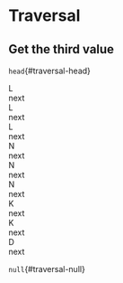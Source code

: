 # Traversal

## Get the third value

<div class="row">


`head`{#traversal-head}


<div class="node" id="traversal-l">
    <div class="node-inner fragment fragment-dn" data-style="out">L<div id="traversal-l-next">next</div></div>
    <div class="node-inner fragment fragment-dn background-blue" data-style="in-out">L<div id="traversal-l-next-ii">next</div></div>
    <div class="node-inner fragment fragment-dn" data-style="in" data-index="2">L<div id="traversal-l-next-iii">next</div></div>
</div>
<div class="node" id="traversal-n">
    <div class="node-inner fragment fragment-dn" data-style="out" data-index="2">N<div id="traversal-n-next">next</div></div>
    <div class="node-inner fragment fragment-dn background-blue" data-style="in-out" data-index="2">N<div id="traversal-n-next-ii">next</div></div>
    <div class="node-inner fragment fragment-dn" data-style="in" data-index="3">N<div id="traversal-n-next-iii">next</div></div>
</div>
<div class="node" id="traversal-k">
    <div class="node-inner fragment fragment-dn" data-style="out" data-index="3">K<div id="traversal-k-next">next</div></div>
    <div class="node-inner fragment fragment-dn background-blue" data-style="in-out" data-index="3">K<div id="traversal-k-next-ii">next</div></div>
</div>
<div class="node" id="traversal-d">
    <div class="node-inner">D<div id="traversal-d-next">next</div></div>
</div>

`null`{#traversal-null}

</div>

<div class="row">

</div>


<div class="line line-arrow-end" data-from="traversal-head" data-to="traversal-l" />
<div class="line line-arrow-end" data-from="traversal-l-next" data-to="traversal-n" />
<div class="line line-arrow-end" data-from="traversal-l-next-ii" data-to="traversal-n" />
<div class="line line-arrow-end" data-from="traversal-l-next-iii" data-to="traversal-n" />
<div class="line line-arrow-end" data-from="traversal-n-next" data-to="traversal-k" />
<div class="line line-arrow-end" data-from="traversal-n-next-ii" data-to="traversal-k" />
<div class="line line-arrow-end" data-from="traversal-n-next-iii" data-to="traversal-k" />
<div class="line line-arrow-end" data-from="traversal-k-next" data-to="traversal-d" />
<div class="line line-arrow-end" data-from="traversal-k-next-ii" data-to="traversal-d" />
<div class="line line-arrow-end" data-from="traversal-d-next" data-to="traversal-null" />
